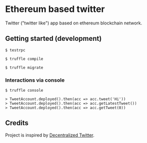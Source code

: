 # Ethereum based twitter

Twitter ("twitter like") app based on ethereum blockchain network.

## Getting started (development)

```
$ testrpc
```

```
$ truffle compile
```

```
$ truffle migrate
```

### Interactions via console

```
$ truffle console
```

```
> TweetAccount.deployed().then(acc => acc.tweet('Hi'))
> TweetAccount.deployed().then(acc => acc.getLatestTweet())
> TweetAccount.deployed().then(acc => acc.getTweet(0))
```

## Credits

Project is inspired by [Decentralized Twitter](https://github.com/yep/eth-tweet).